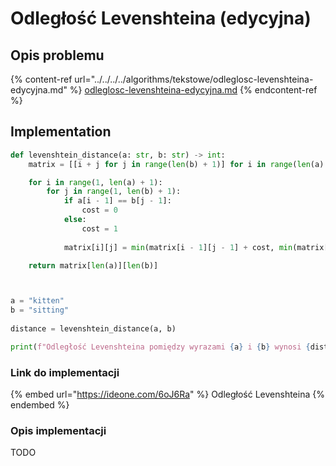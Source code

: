 # Odległość Levenshteina (edycyjna)

## Opis problemu

{% content-ref url="../../../../algorithms/tekstowe/odleglosc-levenshteina-edycyjna.md" %}
[odleglosc-levenshteina-edycyjna.md](../../../../algorithms/tekstowe/odleglosc-levenshteina-edycyjna.md)
{% endcontent-ref %}

## Implementation

```python
def levenshtein_distance(a: str, b: str) -> int:
    matrix = [[i + j for j in range(len(b) + 1)] for i in range(len(a) + 1)]

    for i in range(1, len(a) + 1):
        for j in range(1, len(b) + 1):
            if a[i - 1] == b[j - 1]:
                cost = 0
            else:
                cost = 1
                
            matrix[i][j] = min(matrix[i - 1][j - 1] + cost, min(matrix[i - 1][j] + 1, matrix[i][j - 1] + 1))

    return matrix[len(a)][len(b)]



a = "kitten"
b = "sitting"
    
distance = levenshtein_distance(a, b)

print(f"Odległość Levenshteina pomiędzy wyrazami {a} i {b} wynosi {distance}")
```

### Link do implementacji

{% embed url="https://ideone.com/6oJ6Ra" %}
Odległość Levenshteina
{% endembed %}

### Opis implementacji

TODO

